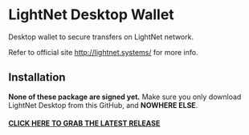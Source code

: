 # LightNet Desktop Wallet

Desktop wallet to secure transfers on LightNet network.

Refer to official site http://lightnet.systems/ for more info.

## Installation

**None of these package are signed yet.** Make sure you only download 
LightNet Desktop from this GitHub, and **NOWHERE ELSE**.

#### [CLICK HERE TO GRAB THE LATEST RELEASE](https://github.com/LIGHTNET-SYSTEMS/DPOS-Wallet-Builds-LightNet/releases)

